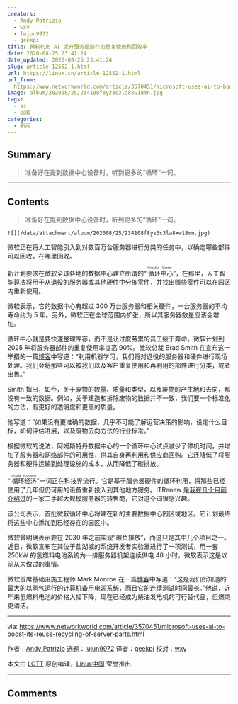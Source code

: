 ```yaml
---
creators:
  - Andy Patrizio
  - wxy
  - lujun9972
  - geekpi
title: 微软利用 AI 提升服务器部件的重复使用和回收率
date: 2020-08-25 23:41:24
date_updated: 2020-08-25 23:41:24
slug: article-12552-1.html
url: https://linux.cn/article-12552-1.html
url_from: 
  https://www.networkworld.com/article/3570451/microsoft-uses-ai-to-boost-its-reuse-recycling-of-server-parts.html
image: album/202008/25/234108f8yz3c3la8xw18mn.jpg
tags:
  - ai
  - 回收
categories:
  - 新闻
---
```


## Summary

> 准备好在提到数据中心设备时，听到更多的“循环”一词。

***

<!-- more -->

## Contents

> 
> 准备好在提到数据中心设备时，听到更多的“循环”一词。
> 
> 
> 

`![](/data/attachment/album/202008/25/234108f8yz3c3la8xw18mn.jpg)`

微软正在将人工智能引入到对数百万台服务器进行分类的任务中，以确定哪些部件可以回收，在哪里回收。

新计划要求在微软全球各地的数据中心建立所谓的“<ruby> 循环中心 <rt>  Circular Center </rt></ruby>”，在那里，人工智能算法将用于从退役的服务器或其他硬件中分拣零件，并找出哪些零件可以在园区内重新使用。

微软表示，它的数据中心有超过 300 万台服务器和相关硬件，一台服务器的平均寿命约为 5 年。另外，微软正在全球范围内扩张，所以其服务器数量应该会增加。

循环中心就是要快速整理库存，而不是让过度劳累的员工疲于奔命。微软计划到 2025 年将服务器部件的重复使用率提高 90%。微软总裁 Brad Smith 在宣布这一举措的一篇[博客](https://blogs.microsoft.com/blog/2020/08/04/microsoft-direct-operations-products-and-packaging-to-be-zero-waste-by-2030/)中写道：“利用机器学习，我们将对退役的服务器和硬件进行现场处理。我们会将那些可以被我们以及客户重复使用和再利用的部件进行分类，或者出售。”

Smith 指出，如今，关于废物的数量、质量和类型，以及废物的产生地和去向，都没有一致的数据。例如，关于建造和拆除废物的数据并不一致，我们要一个标准化的方法，有更好的透明度和更高的质量。

他写道：“如果没有更准确的数据，几乎不可能了解运营决策的影响，设定什么目标，如何评估进展，以及废物去向方法的行业标准。”

根据微软的说法，阿姆斯特丹数据中心的一个循环中心试点减少了停机时间，并增加了服务器和网络部件的可用性，供其自身再利用和供应商回购。它还降低了将服务器和硬件运输到处理设施的成本，从而降低了碳排放。

“<ruby> 循环经济 <rt>  circular economy </rt></ruby>”一词正在科技界流行。它是基于服务器硬件的循环利用，将那些已经使用了几年但仍可用的设备重新投入到其他地方服务。ITRenew 是[我在几个月前介绍过](https://www.networkworld.com/article/3543810/for-sale-used-low-mileage-hyperscaler-servers.html)的一家二手超大规模服务器的转售商，它对这个词很感兴趣。

该公司表示，首批微软循环中心将建在新的主要数据中心园区或地区。它计划最终将这些中心添加到已经存在的园区中。

微软曾明确表示要在 2030 年之前实现“碳负排放”，而这只是其中几个项目之一。近日，微软宣布在其位于盐湖城的系统开发者实验室进行了一项测试，用一套 250kW 的氢燃料电池系统为一排服务器机架连续供电 48 小时，微软表示这是以前从未做过的事情。

微软首席基础设施工程师 Mark Monroe 在一篇[博客](https://news.microsoft.com/innovation-stories/hydrogen-datacenters/)中写道：“这是我们所知道的最大的以氢气运行的计算机备用电源系统，而且它的连续测试时间最长。”他说，近年来氢燃料电池的价格大幅下降，现在已经成为柴油发电机的可行替代品，但燃烧更清洁。

---

via: <https://www.networkworld.com/article/3570451/microsoft-uses-ai-to-boost-its-reuse-recycling-of-server-parts.html>

作者：[Andy Patrizio](https://www.networkworld.com/author/Andy-Patrizio/) 选题：[lujun9972](https://github.com/lujun9972) 译者：[geekpi](https://github.com/geekpi) 校对：[wxy](https://github.com/wxy)

本文由 [LCTT](https://github.com/LCTT/TranslateProject) 原创编译，[Linux中国](https://linux.cn/) 荣誉推出

***

## Comments

